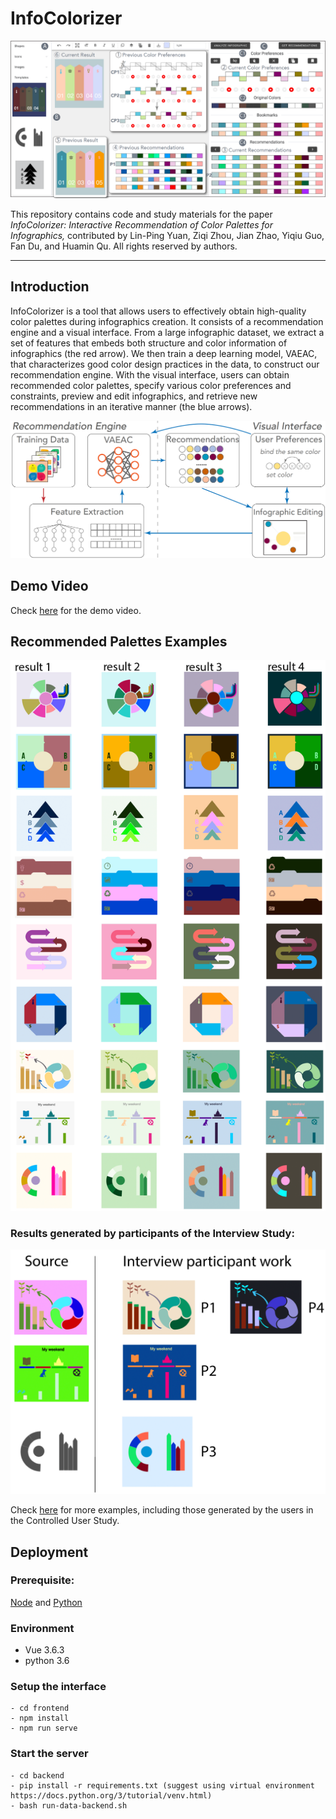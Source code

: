 # InfoColorizer

![](assets/teaser.png)

This repository contains code and study materials for the paper _InfoColorizer: Interactive Recommendation of Color Palettes for Infographics,_ contributed by Lin-Ping Yuan, Ziqi Zhou, Jian Zhao, Yiqiu Guo, Fan Du, and Huamin Qu. All rights reserved by authors.

----
## Introduction
InfoColorizer is a tool that allows users to effectively obtain high-quality color palettes during infographics creation. 
It consists of a recommendation engine and a visual interface.
From a large infographic dataset, we extract a set of features that embeds both structure and color information of infographics (the red arrow). 
We then train a deep learning model, VAEAC, that characterizes good color design practices in the data, to construct our recommendation engine. 
With the visual interface, users can obtain recommended color palettes, specify various color preferences and constraints, preview and edit infographics, 
and retrieve new recommendations in an iterative manner (the blue arrows). 

![The workflow of InfoColorizer.](assets/system_architect.png)

## Demo Video
Check [here](https://youtu.be/FZvLt0AAIAI) for the demo video.

## Recommended Palettes Examples 

![Recommended Palettes Examples](assets/more_cases.png)

### Results generated by participants of the Interview Study:
![Work of Interview Study](assets/experts_work.png)

Check [here](https://bit.ly/38zinpV) for more examples, including those generated by the users in the Controlled User Study. 

## Deployment
### Prerequisite:
[Node](https://nodejs.org/) and [Python](https://www.python.org/)
### Environment
- Vue 3.6.3
- python 3.6
### Setup the interface 

```
- cd frontend
- npm install
- npm run serve
```

### Start the server 
```
- cd backend
- pip install -r requirements.txt (suggest using virtual environment https://docs.python.org/3/tutorial/venv.html)
- bash run-data-backend.sh
```

